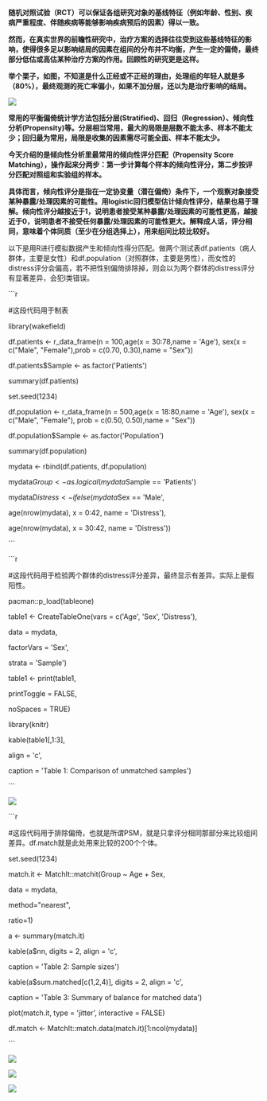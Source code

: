 **随机对照试验（RCT）可以保证各组研究对象的基线特征（例如年龄、性别、疾病严重程度、伴随疾病等能够影响疾病预后的因素）得以一致。** 

**然而，在真实世界的前瞻性研究中，治疗方案的选择往往受到这些基线特征的影响，使得很多足以影响结局的因素在组间的分布并不均衡，产生一定的偏倚，最终部分低估或高估某种治疗方案的作用。回顾性的研究更是这样。** 

**举个栗子，如图，不知道是什么正经或不正经的理由，处理组的年轻人就是多（80%），最终观测的死亡率偏小，如果不加分层，还以为是治疗影响的结局。** 

![](https://raw.githubusercontent.com/QuanWangCN/PSM/master/Fig.0.png) 

**常用的平衡偏倚统计学方法包括分层(Stratified)、回归（Regression）、倾向性分析(Propensity)等。分层相当常用，最大的局限是层数不能太多、样本不能太少；回归最为常用，局限是收集的因素需尽可能全面、样本不能太少。** 

**今天介绍的是倾向性分析里最常用的倾向性评分匹配（Propensity Score Matching），操作起来分两步：第一步计算每个样本的倾向性评分，第二步按评分匹配对照组和实验组的样本。** 

**具体而言，倾向性评分是指在一定协变量（潜在偏倚）条件下，一个观察对象接受某种暴露/处理因素的可能性。用logistic回归模型估计倾向性评分，结果也易于理解。倾向性评分越接近于1，说明患者接受某种暴露/处理因素的可能性更高，越接近于0，说明患者不接受任何暴露/处理因素的可能性更大。解释成人话，评分相同，意味着个体同质（至少在分组选择上），用来组间比较比较好。** 

以下是用R进行模拟数据产生和倾向性得分匹配。做两个测试表df.patients（病人群体，主要是女性）和df.population（对照群体，主要是男性），而女性的distress评分会偏高，若不把性别偏倚排除掉，则会以为两个群体的distress评分有显著差异，会犯I类错误。 

\```r 

\#这段代码用于制表 

library(wakefield) 

df.patients <- r_data_frame(n = 100,age(x = 30:78,name = 'Age'), sex(x = c("Male", "Female"),prob = c(0.70, 0.30),name = "Sex")) 

df.patients$Sample <- as.factor('Patients') 

summary(df.patients) 

set.seed(1234) 

df.population <- r_data_frame(n = 500,age(x = 18:80,name = 'Age'), sex(x = c("Male", "Female"), prob = c(0.50, 0.50),name = "Sex")) 

df.population$Sample <- as.factor('Population') 

summary(df.population) 

mydata <- rbind(df.patients, df.population) 

mydata$Group <- as.logical(mydata$Sample == 'Patients') 

mydata$Distress <- ifelse(mydata$Sex == 'Male', 

age(nrow(mydata), x = 0:42, name = 'Distress'), 

age(nrow(mydata), x = 30:42, name = 'Distress')) 

\``` 

\```r 

\#这段代码用于检验两个群体的distress评分差异，最终显示有差异。实际上是假阳性。 

pacman::p_load(tableone) 

table1 <- CreateTableOne(vars = c('Age', 'Sex', 'Distress'), 

data = mydata, 

factorVars = 'Sex', 

strata = 'Sample') 

table1 <- print(table1, 

printToggle = FALSE, 

noSpaces = TRUE) 

library(knitr) 

kable(table1[,1:3], 

align = 'c', 

caption = 'Table 1: Comparison of unmatched samples') 

\``` 

![](https://raw.githubusercontent.com/QuanWangCN/PSM/master/Fig.1.png) 

\```r 

\#这段代码用于排除偏倚，也就是所谓PSM，就是只拿评分相同那部分来比较组间差异。df.match就是此处用来比较的200个个体。 

set.seed(1234) 

match.it <- MatchIt::matchit(Group ~ Age + Sex, 

data = mydata, 

method="nearest", 

ratio=1) 

a <- summary(match.it) 

kable(a$nn, digits = 2, align = 'c', 

caption = 'Table 2: Sample sizes') 

kable(a$sum.matched[c(1,2,4)], digits = 2, align = 'c', 

caption = 'Table 3: Summary of balance for matched data') 

plot(match.it, type = 'jitter', interactive = FALSE) 

df.match <- MatchIt::match.data(match.it)[1:ncol(mydata)] 

\``` 

![](https://raw.githubusercontent.com/QuanWangCN/PSM/master/Fig.2.png) 

![](https://raw.githubusercontent.com/QuanWangCN/PSM/master/DistributionOfPS.png) 

![](https://raw.githubusercontent.com/QuanWangCN/PSM/master/Fig.3.png) 